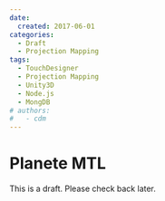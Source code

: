 ```yaml
---
date:
  created: 2017-06-01
categories:
  - Draft
  - Projection Mapping
tags:
  - TouchDesigner
  - Projection Mapping
  - Unity3D
  - Node.js
  - MongDB
# authors:
#   - cdm
---
```


# Planete MTL

This is a draft. Please check back later.
